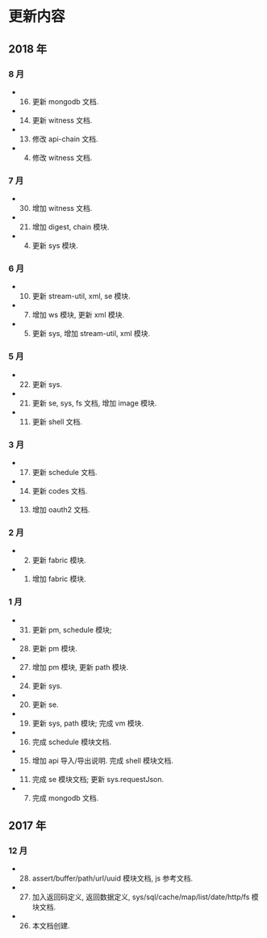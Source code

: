 # 更新内容


## 2018 年

### 8 月

* 16. 更新 mongodb 文档.
* 14. 更新 witness 文档.
* 13. 修改 api-chain 文档.
* 4. 修改 witness 文档.

### 7 月

* 30. 增加 witness 文档.
* 21. 增加 digest, chain 模块.
* 4. 更新 sys 模块.

### 6 月

* 10. 更新 stream-util, xml, se 模块.
* 7. 增加 ws 模块, 更新 xml 模块.
* 5. 更新 sys, 增加 stream-util, xml 模块.

### 5 月

* 22. 更新 sys.
* 21. 更新 se, sys, fs 文档, 增加 image 模块.
* 11. 更新 shell 文档.

### 3 月

* 17. 更新 schedule 文档.
* 14. 更新 codes 文档.
* 13. 增加 oauth2 文档.

### 2 月

* 02. 更新 fabric 模块.
* 01. 增加 fabric 模块.

### 1 月

* 31. 更新 pm, schedule 模块;
* 28. 更新 pm 模块.
* 27. 增加 pm 模块, 更新 path 模块.
* 24. 更新 sys.
* 20. 更新 se.
* 19. 更新 sys, path 模块; 完成 vm 模块.
* 16. 完成 schedule 模块文档.
* 15. 增加 api 导入/导出说明. 完成 shell 模块文档.
* 11. 完成 se 模块文档; 更新 sys.requestJson.
* 07. 完成 mongodb 文档.


## 2017 年

### 12 月

* 28. assert/buffer/path/url/uuid 模块文档, js 参考文档.
* 27. 加入返回码定义, 返回数据定义, sys/sql/cache/map/list/date/http/fs 模块文档.
* 26. 本文档创建.